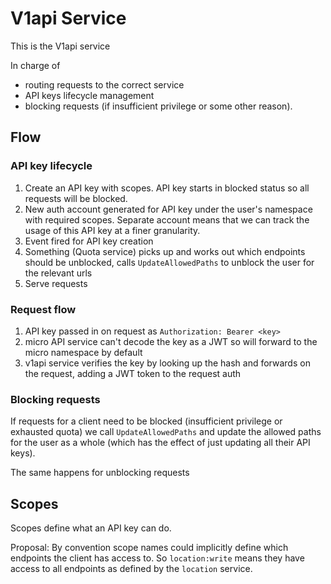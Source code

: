 # V1api Service

This is the V1api service

In charge of
- routing requests to the correct service
- API keys lifecycle management
- blocking requests (if insufficient privilege or some other reason).

## Flow

### API key lifecycle
1. Create an API key with scopes. API key starts in blocked status so all requests will be blocked.
2. New auth account generated for API key under the user's namespace with required scopes. Separate account means that we can track the usage of this API key at a finer granularity.  
2. Event fired for API key creation
3. Something (Quota service) picks up and works out which endpoints should be unblocked, calls `UpdateAllowedPaths` to unblock the user for the relevant urls
4. Serve requests

### Request flow
1. API key passed in on request as `Authorization: Bearer <key>`
2. micro API service can't decode the key as a JWT so will forward to the micro namespace by default
3. v1api service verifies the key by looking up the hash and forwards on the request, adding a JWT token to the request auth

### Blocking requests
If requests for a client need to be blocked (insufficient privilege or exhausted quota) we call `UpdateAllowedPaths` and update the allowed paths for the user as a whole (which has the effect of just updating all their API keys). 

The same happens for unblocking requests

## Scopes
Scopes define what an API key can do. 

Proposal: By convention scope names could implicitly define which endpoints the client has access to. So `location:write` means they have access to all endpoints as defined by the `location` service. 
